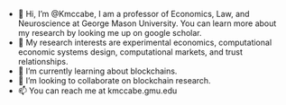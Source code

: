 - 👋 Hi, I’m @Kmccabe, I am a professor of Economics, Law, and Neuroscience at George Mason University.  You can learn more about my research by looking me up on google scholar.  
- 👀 My research interests are experimental economics, computational economic systems design, computational markets, and trust relationships.
- 🌱 I’m currently learning about blockchains.
- 💞️ I’m looking to collaborate on blockchain research.
- 📫 You can reach me at kmccabe.gmu.edu

<!---
Kmccabe/Kmccabe is a ✨ special ✨ repository because its `README.md` (this file) appears on your GitHub profile.
You can click the Preview link to take a look at your changes.
--->
